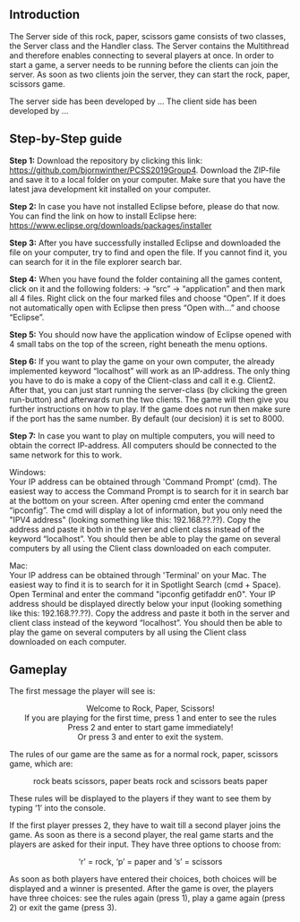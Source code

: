 ## Introduction

The Server side of this rock, paper, scissors game consists of two classes, the Server class and the Handler class. The Server contains the Multithread and therefore enables connecting to several players at once.
In order to start a game, a server needs to be running before the clients can join the server. As soon as two clients join the server, they can start the rock, paper, scissors game.

The server side has been developed by ...
The client side has been developed by ...

## Step-by-Step guide 

**Step 1:** Download the repository by clicking this link: https://github.com/bjornwinther/PCSS2019Group4. Download the ZIP-file and save it to a local folder on your computer. Make sure that you have the latest java development kit installed on your computer.<br/>

**Step 2:** In case you have not installed Eclipse before, please do that now. You can find the link on how to install Eclipse here: https://www.eclipse.org/downloads/packages/installer <br/>

**Step 3:** After you have successfully installed Eclipse and downloaded the file on your computer, try to find and open the file. If you cannot find it, you can search for it in the file explorer search bar. <br/>

**Step 4:** When you have found the folder containing all the games content, click on it and the following folders: → “src” → “application” and then mark all 4 files. Right click on the four marked files and choose “Open”. If it does not automatically open with Eclipse then press “Open with…” and choose “Eclipse”. <br/>

**Step 5:** You should now have the application window of Eclipse opened with 4 small tabs on the top of the screen, right beneath the menu options. <br/>

**Step 6:** If you want to play the game on your own computer, the already implemented keyword “localhost” will work as an IP-address. The only thing you have to do is make a copy of the Client-class and call it e.g. Client2. After that, you can just start running the server-class (by clicking the green run-button) and afterwards run the two clients. The game will then give you further instructions on how to play. If the game does not run then make sure if the port has the same number. By default (our decision) it is set to 8000. <br/>

**Step 7:** In case you want to play on multiple computers, you will need to obtain the correct IP-address. All computers should be connected to the same network for this to work. 

Windows: <br/>
Your IP address can be obtained through 'Command Prompt' (cmd). The easiest way to access the Command Prompt is to search for it in search bar at the bottom on your screen. After opening cmd enter the command “ipconfig”. The cmd will display a lot of information, but you only need the "IPV4 address" (looking something like this: 192.168.??.??). Copy the address and paste it both in the server and client class instead of the keyword “localhost”. You should then be able to play the game on several computers by all using the Client class downloaded on each computer.

Mac: <br/>
Your IP address can be obtained through 'Terminal' on your Mac. The easiest way to find it is to search for it in Spotlight Search (cmd + Space). Open Terminal and enter the command "ipconfig getifaddr en0". Your IP address should be displayed directly below your input (looking something like this: 192.168.??.??). Copy the address and paste it both in the server and client class instead of the keyword “localhost”. You should then be able to play the game on several computers by all using the Client class downloaded on each computer.

## Gameplay

The first message the player will see is: <br/>
<p align="center">
Welcome to Rock, Paper, Scissors! <br/>
If you are playing for the first time, press 1 and enter to see the rules <br/>
Press 2 and enter to start game immediately! <br/>
Or press 3 and enter to exit the system. <br/>
</p>
 
The rules of our game are the same as for a normal rock, paper, scissors game, which are: <br/>
<p align="center">
rock beats scissors, paper beats rock and scissors beats paper <br/>
</p>
These rules will be displayed to the players if they want to see them by typing ‘1’ into the console. 

If the first player presses 2, they have to wait till a second player joins the game. As soon as there is a second player, the real game starts and the players are asked for their input. They have three options to choose from:
 <br/>
<p align="center">
‘r’ = rock, ‘p’ = paper and ‘s’ = scissors <br/>
</p>

As soon as both players have entered their choices, both choices will be displayed and a winner is presented. After the game is over, the players have three choices: see the rules again (press 1), play a game again (press 2) or exit the game (press 3).
